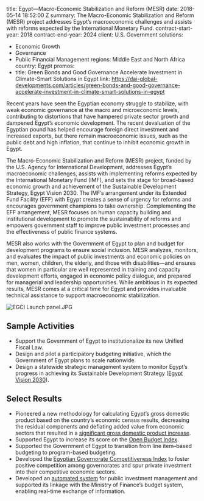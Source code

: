
title: Egypt—Macro-Economic Stabilization and Reform (MESR)
date: 2018-05-14 18:52:00 Z
summary: The Macro-Economic Stabilization and Reform (MESR) project addresses Egypt’s
  macroeconomic challenges and assists with reforms expected by the International
  Monetary Fund.
contract-start-year: 2018
contract-end-year: 2024
client: U.S. Government
solutions:
- Economic Growth
- Governance
- Public Financial Management
regions: Middle East and North Africa
country: Egypt
promos:
- title: Green Bonds and Good Governance Accelerate Investment in Climate-Smart Solutions
    in Egypt
  link: https://dai-global-developments.com/articles/green-bonds-and-good-governance-accelerate-investment-in-climate-smart-solutions-in-egypt


Recent years have seen the Egyptian economy struggle to stabilize, with weak economic governance at the macro and microeconomic levels, contributing to distortions that have hampered private sector growth and dampened Egypt’s economic development. The recent devaluation of the Egyptian pound has helped encourage foreign direct investment and increased exports, but there remain macroeconomic issues, such as the public debt and high inflation, that continue to inhibit economic growth in Egypt.

The Macro-Economic Stabilization and Reform (MESR) project, funded by the U.S. Agency for International Development, addresses Egypt’s macroeconomic challenges, assists with implementing reforms expected by the International Monetary Fund (IMF), and sets the stage for broad-based economic growth and achievement of the Sustainable Development Strategy, Egypt Vision 2030. The IMF’s arrangement under its Extended Fund Facility (EFF) with Egypt creates a sense of urgency for reforms and encourages government champions to take ownership. Complementing the EFF arrangement, MESR focuses on human capacity building and institutional development to promote the sustainability of reforms and empowers government staff to improve public investment processes and the effectiveness of public finance systems.

MESR also works with the Government of Egypt to plan and budget for development programs to ensure social inclusion. MESR analyzes, monitors, and evaluates the impact of public investments and economic policies on men, women, children, the elderly, and those with disabilities—and ensures that women in particular are well represented in training and capacity development efforts, engaged in economic policy dialogue, and prepared for managerial and leadership opportunities. While ambitious in its expected results, MESR comes at a critical time for Egypt and provides invaluable technical assistance to support macroeconomic stabilization.

![EGCI Launch panel.JPG](/uploads/EGCI%20Launch%20panel.JPG)

## Sample Activities

* Support the Government of Egypt to institutionalize its new Unified Fiscal Law.
* Design and pilot a participatory budgeting initiative, which the Government of Egypt plans to scale nationwide.
* Design a statewide strategic management system to monitor Egypt’s progress in achieving its Sustainable Development Strategy ([Egypt Vision 2030](http://sdsegypt2030.com/?lang=en)).

## Select Results

* Pioneered a new methodology for calculating Egypt’s gross domestic product based on the country’s economic census results, decreasing the residual components and deflating added value from economic sectors that resulted in a [significant gross domestic product increase](https://www.egypttoday.com/Article/3/113079/Egypt-s-GDP-led-to-a-11-5-increase-by).
* Supported Egypt to increase its score on the [Open Budget Index](https://internationalbudget.org/open-budget-survey/country-results/2021/egypt).
* Supported the Government of Egypt to transition from line item–based budgeting to program-based budgeting.
* Developed the [Egyptian Governorate Competitiveness Index](https://www.zawya.com/en/economy/gcc/egypt-launches-governorate-competitiveness-index-q5zmzn03) to foster positive competition among governorates and spur private investment into their competitive economic sectors.
* Developed an [automated system](https://mped.gov.eg/DynamicPage?id=77&lang=en) for public investment management and supported its linkage with the Ministry of Finance’s budget system, enabling real-time exchange of information.
